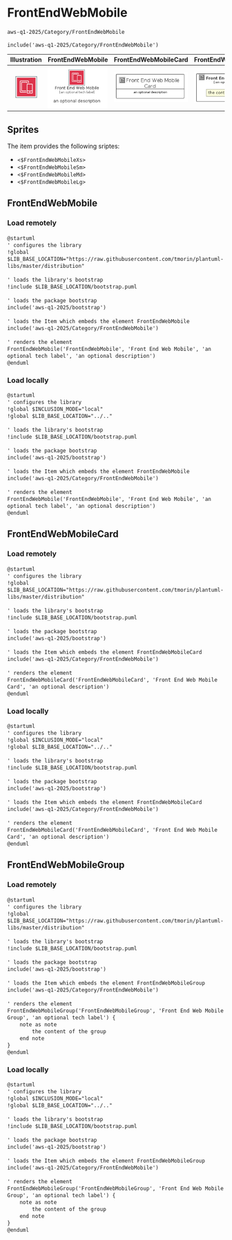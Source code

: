 # FrontEndWebMobile


```text
aws-q1-2025/Category/FrontEndWebMobile
```

```text
include('aws-q1-2025/Category/FrontEndWebMobile')
```



| Illustration | FrontEndWebMobile | FrontEndWebMobileCard | FrontEndWebMobileGroup |
| :---: | :---: | :---: | :---: |
| ![illustration for Illustration](../../aws-q1-2025/Category/FrontEndWebMobile.png) | ![illustration for FrontEndWebMobile](../../aws-q1-2025/Category/FrontEndWebMobile.Local.png) | ![illustration for FrontEndWebMobileCard](../../aws-q1-2025/Category/FrontEndWebMobileCard.Local.png) | ![illustration for FrontEndWebMobileGroup](../../aws-q1-2025/Category/FrontEndWebMobileGroup.Local.png) |



## Sprites
The item provides the following sriptes:

- `<$FrontEndWebMobileXs>`
- `<$FrontEndWebMobileSm>`
- `<$FrontEndWebMobileMd>`
- `<$FrontEndWebMobileLg>`





## FrontEndWebMobile

### Load remotely
```plantuml
@startuml
' configures the library
!global $LIB_BASE_LOCATION="https://raw.githubusercontent.com/tmorin/plantuml-libs/master/distribution"

' loads the library's bootstrap
!include $LIB_BASE_LOCATION/bootstrap.puml

' loads the package bootstrap
include('aws-q1-2025/bootstrap')

' loads the Item which embeds the element FrontEndWebMobile
include('aws-q1-2025/Category/FrontEndWebMobile')

' renders the element
FrontEndWebMobile('FrontEndWebMobile', 'Front End Web Mobile', 'an optional tech label', 'an optional description')
@enduml
```

### Load locally
```plantuml
@startuml
' configures the library
!global $INCLUSION_MODE="local"
!global $LIB_BASE_LOCATION="../.."

' loads the library's bootstrap
!include $LIB_BASE_LOCATION/bootstrap.puml

' loads the package bootstrap
include('aws-q1-2025/bootstrap')

' loads the Item which embeds the element FrontEndWebMobile
include('aws-q1-2025/Category/FrontEndWebMobile')

' renders the element
FrontEndWebMobile('FrontEndWebMobile', 'Front End Web Mobile', 'an optional tech label', 'an optional description')
@enduml
```

## FrontEndWebMobileCard

### Load remotely
```plantuml
@startuml
' configures the library
!global $LIB_BASE_LOCATION="https://raw.githubusercontent.com/tmorin/plantuml-libs/master/distribution"

' loads the library's bootstrap
!include $LIB_BASE_LOCATION/bootstrap.puml

' loads the package bootstrap
include('aws-q1-2025/bootstrap')

' loads the Item which embeds the element FrontEndWebMobileCard
include('aws-q1-2025/Category/FrontEndWebMobile')

' renders the element
FrontEndWebMobileCard('FrontEndWebMobileCard', 'Front End Web Mobile Card', 'an optional description')
@enduml
```

### Load locally
```plantuml
@startuml
' configures the library
!global $INCLUSION_MODE="local"
!global $LIB_BASE_LOCATION="../.."

' loads the library's bootstrap
!include $LIB_BASE_LOCATION/bootstrap.puml

' loads the package bootstrap
include('aws-q1-2025/bootstrap')

' loads the Item which embeds the element FrontEndWebMobileCard
include('aws-q1-2025/Category/FrontEndWebMobile')

' renders the element
FrontEndWebMobileCard('FrontEndWebMobileCard', 'Front End Web Mobile Card', 'an optional description')
@enduml
```

## FrontEndWebMobileGroup

### Load remotely
```plantuml
@startuml
' configures the library
!global $LIB_BASE_LOCATION="https://raw.githubusercontent.com/tmorin/plantuml-libs/master/distribution"

' loads the library's bootstrap
!include $LIB_BASE_LOCATION/bootstrap.puml

' loads the package bootstrap
include('aws-q1-2025/bootstrap')

' loads the Item which embeds the element FrontEndWebMobileGroup
include('aws-q1-2025/Category/FrontEndWebMobile')

' renders the element
FrontEndWebMobileGroup('FrontEndWebMobileGroup', 'Front End Web Mobile Group', 'an optional tech label') {
    note as note
        the content of the group
    end note
}
@enduml
```

### Load locally
```plantuml
@startuml
' configures the library
!global $INCLUSION_MODE="local"
!global $LIB_BASE_LOCATION="../.."

' loads the library's bootstrap
!include $LIB_BASE_LOCATION/bootstrap.puml

' loads the package bootstrap
include('aws-q1-2025/bootstrap')

' loads the Item which embeds the element FrontEndWebMobileGroup
include('aws-q1-2025/Category/FrontEndWebMobile')

' renders the element
FrontEndWebMobileGroup('FrontEndWebMobileGroup', 'Front End Web Mobile Group', 'an optional tech label') {
    note as note
        the content of the group
    end note
}
@enduml
```

